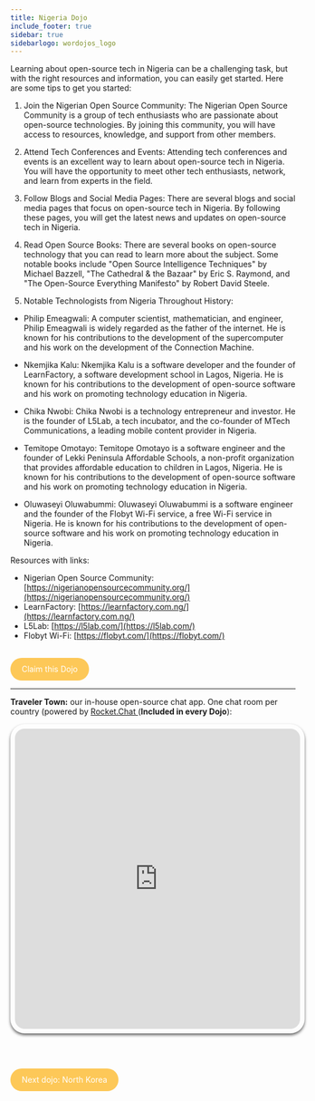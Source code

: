 ```yaml
---
title: Nigeria Dojo
include_footer: true
sidebar: true
sidebarlogo: wordojos_logo
---
```


Learning about open-source tech in Nigeria can be a challenging task, but with the right resources and information, you can easily get started. Here are some tips to get you started:

1.  Join the Nigerian Open Source Community: The Nigerian Open Source Community is a group of tech enthusiasts who are passionate about open-source technologies. By joining this community, you will have access to resources, knowledge, and support from other members.
    
2.  Attend Tech Conferences and Events: Attending tech conferences and events is an excellent way to learn about open-source tech in Nigeria. You will have the opportunity to meet other tech enthusiasts, network, and learn from experts in the field.
    
3.  Follow Blogs and Social Media Pages: There are several blogs and social media pages that focus on open-source tech in Nigeria. By following these pages, you will get the latest news and updates on open-source tech in Nigeria.
    
4.  Read Open Source Books: There are several books on open-source technology that you can read to learn more about the subject. Some notable books include "Open Source Intelligence Techniques" by Michael Bazzell, "The Cathedral & the Bazaar" by Eric S. Raymond, and "The Open-Source Everything Manifesto" by Robert David Steele.
    
5.  Notable Technologists from Nigeria Throughout History:
    

*   Philip Emeagwali: A computer scientist, mathematician, and engineer, Philip Emeagwali is widely regarded as the father of the internet. He is known for his contributions to the development of the supercomputer and his work on the development of the Connection Machine.
    
*   Nkemjika Kalu: Nkemjika Kalu is a software developer and the founder of LearnFactory, a software development school in Lagos, Nigeria. He is known for his contributions to the development of open-source software and his work on promoting technology education in Nigeria.
    
*   Chika Nwobi: Chika Nwobi is a technology entrepreneur and investor. He is the founder of L5Lab, a tech incubator, and the co-founder of MTech Communications, a leading mobile content provider in Nigeria.
    
*   Temitope Omotayo: Temitope Omotayo is a software engineer and the founder of Lekki Peninsula Affordable Schools, a non-profit organization that provides affordable education to children in Lagos, Nigeria. He is known for his contributions to the development of open-source software and his work on promoting technology education in Nigeria.
    
*   Oluwaseyi Oluwabummi: Oluwaseyi Oluwabummi is a software engineer and the founder of the Flobyt Wi-Fi service, a free Wi-Fi service in Nigeria. He is known for his contributions to the development of open-source software and his work on promoting technology education in Nigeria.
    

Resources with links:

*   Nigerian Open Source Community: [https://nigerianopensourcecommunity.org/](https://nigerianopensourcecommunity.org/)
*   LearnFactory: [https://learnfactory.com.ng/](https://learnfactory.com.ng/)
*   L5Lab: [https://l5lab.com/](https://l5lab.com/)
*   Flobyt Wi-Fi: [https://flobyt.com/](https://flobyt.com/)

<br>
<html>
  <head>
    <style>
      .button {
        display: inline-block;
        padding: 20px 20px;
        text-align: center;
        text-decoration: none;
        color: #ffffff;
        background-color: #FDC858;
        border-radius: 33px;
        outline: none;
        line-height:  0%;
      }
    </style>
  </head>
  <body>
    <a class="button" href="https://blog.workdojos.com/Nigeria" target="_blank">Claim this Dojo</a>
  </body>
</html>
<br>

---


**Traveler Town:**   our in-house open-source chat app.  One chat room per country (powered by <a href="https://rocket.chat" >Rocket.Chat </a>  (**Included in every Dojo**):  

<iframe src="https://chat.traveler.town/channel/Nigeria" style="width: 100%;height: 530px;padding: 8px; box-shadow: 0 3px 5px rgba(0,0,0,.6);border-radius: 25px;overflow: hidden;border: none;" align="middle"></iframe>


<br><br>

<html>
  <head>
    <style>
      .button {
        display: inline-block;
        padding: 20px 20px;
        text-align: center;
        text-decoration: none;
        color: #ffffff;
        background-color: #FDC858;
        border-radius: 33px;
        outline: none;
        line-height:  %;
      }
    </style>
  </head>
  <body>
    <a class="button" href="https://workdojos.com/North-Korea">Next dojo:  North Korea</a>
  </body>
</html>